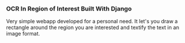 ### OCR In Region of Interest Built With Django

Very simple webapp developed for a personal need. It let's you draw a rectangle around the region you are interested and textify the text in an image format.
